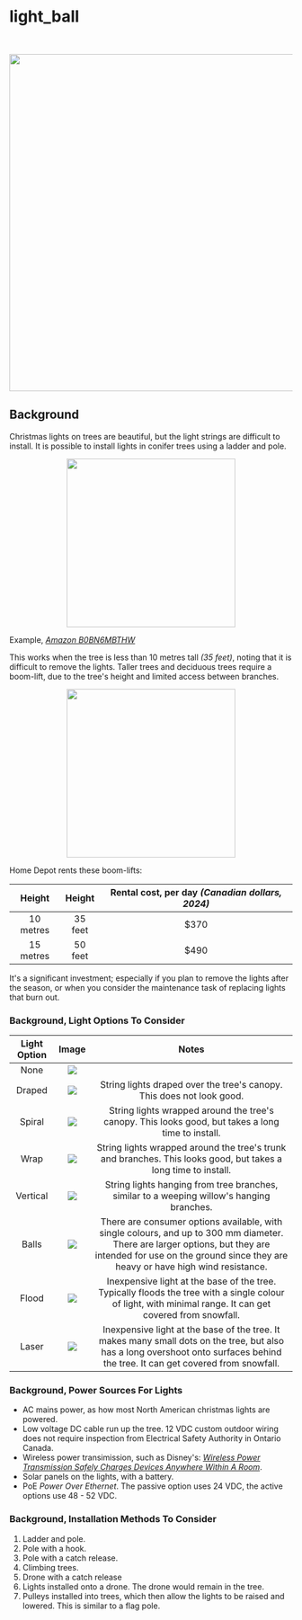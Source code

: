 # light_ball

<br/>

<p align="center"><img src="/readme_assets/banner_v1.jpg" width="600"/></p>


## Background

Christmas lights on trees are beautiful, but the light strings are difficult to install.
It is possible to install lights in conifer trees using a ladder and pole.

<p align="center"><img src="/readme_assets/amazon_B0BN6MBTHW.jpg" width="300"/></p>

Example, _[Amazon B0BN6MBTHW](https://www.amazon.ca/Telescopic-Telescoping-Installation-Birdfeeders-Lightweight/dp/B0BN6MBTHW)_

This works when the tree is less than 10 metres tall _(35 feet)_, noting that it is difficult to remove the lights. 
Taller trees and deciduous trees require a boom-lift, due to the tree's height and limited access between branches.

<p align="center"><img src="/readme_assets/boom_lift.png" width="300"/></p>

Home Depot rents these boom-lifts:

| Height    | Height  | Rental cost, per day _(Canadian dollars, 2024)_ |
| :-------: | :-----: | :---------------------------------------------: |
| 10 metres | 35 feet | $370                                            |
| 15 metres | 50 feet | $490                                            |

It's a significant investment; especially if you plan to remove the lights after the season, or when you consider the maintenance task of replacing lights that burn out.


### Background, Light Options To Consider

| Light Option | Image                                        | Notes |
| :----------: | :------------------------------------------: | :---: |
| None         | ![](/readme_assets/tree_plain.png)           |       |
| Draped       | ![](/readme_assets/tree_lights_draped.png)   | String lights draped over the tree's canopy. This does not look good. |
| Spiral       | ![](/readme_assets/tree_lights_spiral.png)   | String lights wrapped around the tree's canopy. This looks good, but takes a long time to install. |
| Wrap         | ![](/readme_assets/tree_lights_wrap_v2.png)  | String lights wrapped around the tree's trunk and branches. This looks good, but takes a long time to install. |
| Vertical     | ![](/readme_assets/tree_lights_vertical.png) | String lights hanging from tree branches, similar to a weeping willow's hanging branches. |
| Balls        | ![](/readme_assets/tree_lights_balls.png)    | There are consumer options available, with single colours, and up to 300 mm diameter. There are larger options, but they are intended for use on the ground since they are heavy or have high wind resistance. |
| Flood        | ![](/readme_assets/tree_lights_flood.png)    | Inexpensive light at the base of the tree. Typically floods the tree with a single colour of light, with minimal range. It can get covered from snowfall. |
| Laser        | ![](/readme_assets/tree_lights_laser.png)    | Inexpensive light at the base of the tree. It makes many small dots on the tree, but also has a long overshoot onto surfaces behind the tree. It can get covered from snowfall. |


### Background, Power Sources For Lights

* AC mains power, as how most North American christmas lights are powered.
* Low voltage DC cable run up the tree. 12 VDC custom outdoor wiring does not require inspection from Electrical Safety Authority in Ontario Canada. 
* Wireless power transimission, such as Disney's: _[Wireless Power Transmission Safely Charges Devices Anywhere Within A Room](https://la.disneyresearch.com/innovations/wireless-power-room/)_.
* Solar panels on the lights, with a battery.
* PoE _Power Over Ethernet_. The passive option uses 24 VDC, the active options use 48 - 52 VDC.


### Background, Installation Methods To Consider

1. Ladder and pole.
2. Pole with a hook.
3. Pole with a catch release.
4. Climbing trees.
5. Drone with a catch release
6. Lights installed onto a drone. The drone would remain in the tree.
7. Pulleys installed into trees, which then allow the lights to be raised and lowered. This is similar to a flag pole.


